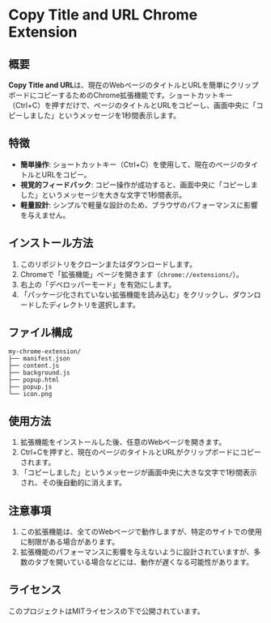 # Copy Title and URL Chrome Extension

## 概要

**Copy Title and URL**は、現在のWebページのタイトルとURLを簡単にクリップボードにコピーするためのChrome拡張機能です。ショートカットキー（Ctrl+C）を押すだけで、ページのタイトルとURLをコピーし、画面中央に「コピーしました」というメッセージを1秒間表示します。

## 特徴

- **簡単操作**: ショートカットキー（Ctrl+C）を使用して、現在のページのタイトルとURLをコピー。
- **視覚的フィードバック**: コピー操作が成功すると、画面中央に「コピーしました」というメッセージを大きな文字で1秒間表示。
- **軽量設計**: シンプルで軽量な設計のため、ブラウザのパフォーマンスに影響を与えません。

## インストール方法

1. このリポジトリをクローンまたはダウンロードします。
2. Chromeで「拡張機能」ページを開きます（`chrome://extensions/`）。
3. 右上の「デベロッパーモード」を有効にします。
4. 「パッケージ化されていない拡張機能を読み込む」をクリックし、ダウンロードしたディレクトリを選択します。

## ファイル構成

```
my-chrome-extension/
├── manifest.json
├── content.js
├── background.js
├── popup.html
├── popup.js
└── icon.png
```

## 使用方法

1. 拡張機能をインストールした後、任意のWebページを開きます。
2. Ctrl+Cを押すと、現在のページのタイトルとURLがクリップボードにコピーされます。
3. 「コピーしました」というメッセージが画面中央に大きな文字で1秒間表示され、その後自動的に消えます。

## 注意事項

1. この拡張機能は、全てのWebページで動作しますが、特定のサイトでの使用に制限がある場合があります。
2. 拡張機能のパフォーマンスに影響を与えないように設計されていますが、多数のタブを開いている場合などには、動作が遅くなる可能性があります。

## ライセンス
  
このプロジェクトはMITライセンスの下で公開されています。

